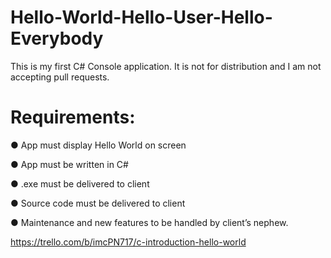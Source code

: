 # Hello-World-Hello-User-Hello-Everybody

This is my first C# Console application. It is not for distribution and I am not accepting pull requests.

# Requirements:

● App must display Hello World on screen

● App must be written in C# 

● .exe must be delivered to client 

● Source code must be delivered to client

● Maintenance and new features to be handled by client’s nephew.

https://trello.com/b/imcPN717/c-introduction-hello-world
